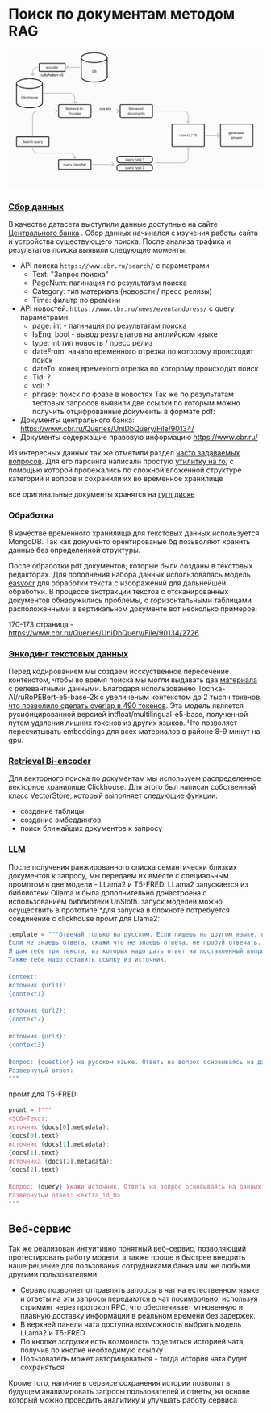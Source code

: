 # Поиск по документам методом RAG
![Схема проекта](image.png)

### [Сбор  данных](https://github.com/EgorTarasov/Purple-hack/blob/main/ml/main.ipynb)
В качестве датасета выступили данные доступные на сайте [Центрального банка](https://cbr.ru) . Сбор данных начинался с изучения работы сайта и устройства существующего поиска. После анализа трафика и результатов поиска выявили следующие моменты:
- API поиска `https://www.cbr.ru/search/` с параметрами
	- Text: "Запрос поиска"
	- PageNum: пагинация по результатам поиска
	- Category: тип материала (нововсти / пресс релизы)
	- Time: фильтр по времени
- API новостей: `https://www.cbr.ru/news/eventandpress/` с query параметрами:
	- page: int -  пагинация по результатам поиска
	- IsEng: bool -  вывод результатов на английском языке 
	- type: int тип новость / пресс релиз
	- dateFrom:  начало временного отрезка по которому происходит поиск
	- dateTo: конец временого отрезка по которому происходит поиск
	- Tid: ?
	- vol: ?
	- phrase: поиск по фразе в новостях
Так же по результатам тестовых запросов выявили две ссылки по которым можно получить отцифрованные документы в формате pdf:
- Документы центрального банка: https://www.cbr.ru/Queries/UniDbQuery/File/90134/<fileID>
- Документы содержащие правовую информацию https://www.cbr.ru/

Из интересных данных так же отметили раздел [часто задаваемых вопросов](https://cbr.ru/faq/). Для его парсинга написали простую [утилитку на го](https://github.com/EgorTarasov/Purple-hack/blob/main/faq-parser/parser.go), с помощью которой пробежались по сложной вложенной структуре категорий и вопров и сохранили их во временное хранилище

все оригинальные документы хранятся на [гугл диске](https://drive.google.com/drive/folders/1vwb7mv04PcE3FNT0Xj4rA_HcKgH2Azyk?usp=sharing) 
### Обработка
В качестве временного хранилища для текстовых данных используется MongoDB. Так как документо орентированые бд позьволяют хранить данные без определенной структуры.

После обработки pdf документов, которые были созданы в текстовых редакторах. Для пополнения набора данных использовалась модель [easyocr]() для обработки текста с изображений для дальнейшей обработки. В процессе экстракции текстов с отсканированных документов обнаружились проблемы, с горизонтальными таблицами расположенными в вертикальном документе вот несколько примеров:

170-173 страница - https://www.cbr.ru/Queries/UniDbQuery/File/90134/2726

### [Энкодинг текстовых данных](https://github.com/EgorTarasov/Purple-hack/blob/main/ml/tochka.ipynb)
Перед кодированием мы создаем исскуственное пересечение контекстом, чтобы во время поиска мы могли выдавать два [материала](https://github.com/EgorTarasov/Purple-hack/blob/main/ml/document.py) с релевантными данными. 
Благодаря использованию Tochka-AI/ruRoPEBert-e5-base-2k с увеличеным контекстом до 2 тысяч токенов, [что позволило сделать overlap в 490 токенов](https://github.com/EgorTarasov/Purple-hack/blob/main/ml/textsplitter.py). Эта модель является русифицированной версией intfloat/multilingual-e5-base, полученной путем удаления лишних токенов из других языков. Что позволяет пересчитывать embeddings для всех материалов в районе 8-9 минут на gpu. 

### [Retrieval Bi-encoder](https://github.com/EgorTarasov/Purple-hack/blob/main/ml/store.py)
Для векторного поиска по документам мы используем распределенное векторное хранилище Clickhouse. Для этого был написан собственный класс VectorStore, который выполняет следующие функции:
- создание таблицы 
- создание эмбеддингов
- поиск ближайших документов к запросу


### [LLM](https://github.com/EgorTarasov/Purple-hack/tree/main/python-backend)
После получения ранжированного списка семантически близких документов к запросу, мы передаем их вместе с специальным промптом в две модели - LLama2 и T5-FRED. LLama2 запускается из библиотеки Ollama и была дополнительно донастроена с использованием библиотеки UnSloth.
запуск моделей можно осуществить в прототипе *для запуска в блокноте потребуется соединение с clickhouse 
промт для Llama2:
```py
template = """Отвечай только на русском. Если пишешь на другом языке, переводи его на русской.
Если не знаешь ответа, скажи что не знаешь ответа, не пробуй отвечать.
Я дам тебе три текста, из которых надо дать ответ на поставленный вопрос.
Также тебе надо оставить ссылку из источник.

Context:
источник {url1}:
{context1}

источник {url2}:
{context2}

источник {url3}:
{context3}

Вопрос: {question} на русском языке. Ответь на вопрос основываясь на данных документах
Развернутый ответ:
"""
```

промт для T5-FRED:
```py
promt = f"""
<SC6>Текст:
источник {docs[0].metadata}:
{docs[0].text}
источник {docs[1].metadata}:
{docs[1].text}
источника {docs[2].metadata}:
{docs[2].text}

Вопрос: {query} Укажи источник. Ответь на вопрос основываясь на данных документах
Развернутый ответ: <extra_id_0>
"""
```

## Веб-сервис

Так же реализован интуитивно понятный веб-сервис, позволяющий протестировать работу модели, а также проще и быстрее внедрить наше решение для пользования сотрудниками банка или же любыми другими пользователями. 

 * Сервис позволяет отправлять запорсы в чат на естественном языке и ответы на эти запросы передаются в чат посимвольно, используя стриминг через протокол RPC, что обеспечивает мгновенную и плавную доставку информации в реальном времени без задержек.
 * В верхней панели чата доступна возможность выбрать модель LLama2 и T5-FRED
 * По кнопке *загрузки* есть возмоность поделиться историей чата, получив по кнопке необходимую ссылку
 * Пользователь может авторищоваться - тогда история чата будет сохраняться

 Кроме того, наличие в сервисе сохранения истории позволит в будущем анализировать запросы пользователей и ответы, на основе который можно проводить аналитику и улучшать работу сервиса
